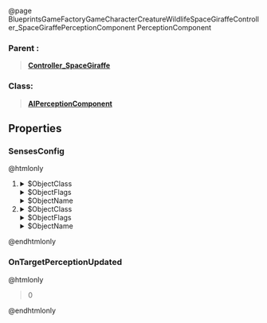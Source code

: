 @page BlueprintsGameFactoryGameCharacterCreatureWildlifeSpaceGiraffeController_SpaceGiraffePerceptionComponent PerceptionComponent
### Parent :
<b><a href="_blueprints_game_factory_game_character_creature_wildlife_space_giraffe_controller__space_giraffe.html"><blockquote>Controller_SpaceGiraffe</blockquote></a></b>
### Class:
<b><a href="_class_script_a_i_perception_component.html"><blockquote>AIPerceptionComponent</blockquote></a></b>
## Properties
### SensesConfig
@htmlonly
<ol>
<li>
<details>
 <summary>$ObjectClass</summary>
<b><a href="_class_script_a_i_sense_config__sight.html"><blockquote>AISenseConfig_Sight</blockquote></a></b>
</details>
<details>
 <summary>$ObjectFlags</summary>
<blockquote>2621481</blockquote>
</details>
<details>
 <summary>$ObjectName</summary>
<blockquote>AISenseConfig_Sight_0</blockquote>
</details>
</li>
<li>
<details>
 <summary>$ObjectClass</summary>
<b><a href="_class_script_a_i_sense_config__hearing.html"><blockquote>AISenseConfig_Hearing</blockquote></a></b>
</details>
<details>
 <summary>$ObjectFlags</summary>
<blockquote>2621481</blockquote>
</details>
<details>
 <summary>$ObjectName</summary>
<blockquote>AISenseConfig_Hearing_0</blockquote>
</details>
</li>
</ol>
@endhtmlonly

### OnTargetPerceptionUpdated
@htmlonly
<blockquote>0</blockquote>
@endhtmlonly

